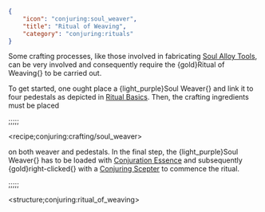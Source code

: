 ```json
{
    "icon": "conjuring:soul_weaver",
    "title": "Ritual of Weaving",
    "category": "conjuring:rituals"
}
```

Some crafting processes, like those involved in fabricating [Soul Alloy Tools](^conjuring:soul_alloy_tools/basics), 
can be very involved and consequently require the {gold}Ritual of Weaving{} to be carried out.


To get started, one ought place a {light_purple}Soul Weaver{} and link it to four pedestals as depicted in 
[Ritual Basics](^conjuring:rituals/ritual_basics). Then, the crafting ingredients must be placed

;;;;;

<recipe;conjuring:crafting/soul_weaver>

on both weaver and pedestals. In the final step, the {light_purple}Soul Weaver{} has to be loaded with 
[Conjuration Essence](^conjuring:basics/conjuration_essence) and subsequently {gold}right-clicked{} with a 
[Conjuring Scepter](^conjuring:basics/conjuring_scepters) to commence the ritual.

;;;;;

<structure;conjuring:ritual_of_weaving>